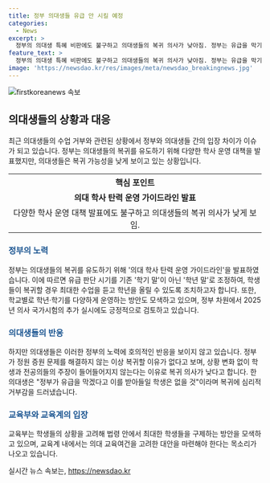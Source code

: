 ```yaml
---
title: 정부 의대생들 유급 안 시킬 예정
categories:
  - News
excerpt: >
  정부의 의대생 특혜 비판에도 불구하고 의대생들의 복귀 의사가 낮아짐. 정부는 유급을 막기 위해 대책 발표했지만, 의대생들은 여전히 복귀 의지가 낮고, 추가 시험에 대한 호의적 반응도 부족함. 이에 대구 한 의대생은 학교 확대 정원 문제 지적하며 정부의 조치에 대한 불만을 털어놓음. 또한, 교육계 내에서는 대안 모색이 필요하다는 의견과 의료계의 미래 행동 가능성에 대한 우려가 제기되고 있음.
feature_text: >
  정부의 의대생 특혜 비판에도 불구하고 의대생들의 복귀 의사가 낮아짐. 정부는 유급을 막기 위해 대책 발표했지만, 의대생들은 여전히 복귀 의지가 낮고, 추가 시험에 대한 호의적 반응도 부족함. 이에 대구 한 의대생은 학교 확대 정원 문제 지적하며 정부의 조치에 대한 불만을 털어놓음. 또한, 교육계 내에서는 대안 모색이 필요하다는 의견과 의료계의 미래 행동 가능성에 대한 우려가 제기되고 있음.
image: 'https://newsdao.kr/res/images/meta/newsdao_breakingnews.jpg'
---
```


<p><img src="https://newsdao.kr/res/images/meta/newsdao_breakingnews.jpg" alt="firstkoreanews 속보" /></p>

<h2 data-ke-size="size26">의대생들의 상황과 대응</h2>

<p data-ke-size="size16">최근 의대생들의 수업 거부와 관련된 상황에서 정부와 의대생들 간의 입장 차이가 이슈가 되고 있습니다. 정부는 의대생들의 복귀를 유도하기 위해 다양한 학사 운영 대책을 발표했지만, 의대생들은 복귀 가능성을 낮게 보이고 있는 상황입니다.</p>

<table>
  <tr>
    <th><b>핵심 포인트</b></th>
  </tr>
  <tr>
    <td style="text-align: center;"><b>의대 학사 탄력 운영 가이드라인 발표</b></td>
  </tr>
  <tr>
    <td style="text-align: center;">다양한 학사 운영 대책 발표에도 불구하고 의대생들의 복귀 의사가 낮게 보임.</td>
  </tr>
</table>

<h3><b><span style="color: #1a5490;">정부의 노력</span></b></h3>

<p data-ke-size="size16">정부는 의대생들의 복귀를 유도하기 위해 '의대 학사 탄력 운영 가이드라인'을 발표하였습니다. 이에 따르면 유급 판단 시기를 기존 '학기 말'이 아닌 '학년 말'로 조정하여, 학생들이 복귀할 경우 최대한 수업을 듣고 학년을 올릴 수 있도록 조치하고자 합니다. 또한, 학교별로 학년·학기를 다양하게 운영하는 방안도 모색하고 있으며, 정부 차원에서 2025년 의사 국가시험의 추가 실시에도 긍정적으로 검토하고 있습니다.</p>

<h3><b><span style="color: #1a5490;">의대생들의 반응</span></b></h3>

<p data-ke-size="size16">하지만 의대생들은 이러한 정부의 노력에 호의적인 반응을 보이지 않고 있습니다. 정부가 정원 증원 문제를 해결하지 않는 이상 복귀할 이유가 없다고 보며, 상황 변화 없이 학생과 전공의들의 주장이 들어들어지지 않는다는 이유로 복귀 의사가 낮다고 합니다. 한 의대생은 "정부가 유급을 막겠다고 이를 받아들일 학생은 없을 것"이라며 복귀에 심리적 거부감을 드러냈습니다.</p>

<h3><b><span style="color: #1a5490;">교육부와 교육계의 입장</span></b></h3>

<p data-ke-size="size16">교육부는 학생들의 상황을 고려해 법령 안에서 최대한 학생들을 구제하는 방안을 모색하고 있으며, 교육계 내에서는 의대 교육여건을 고려한 대안을 마련해야 한다는 목소리가 나오고 있습니다.</p>
실시간 뉴스 속보는, <a href="https://newsdao.kr" rel="dofollow">https://newsdao.kr</a>


